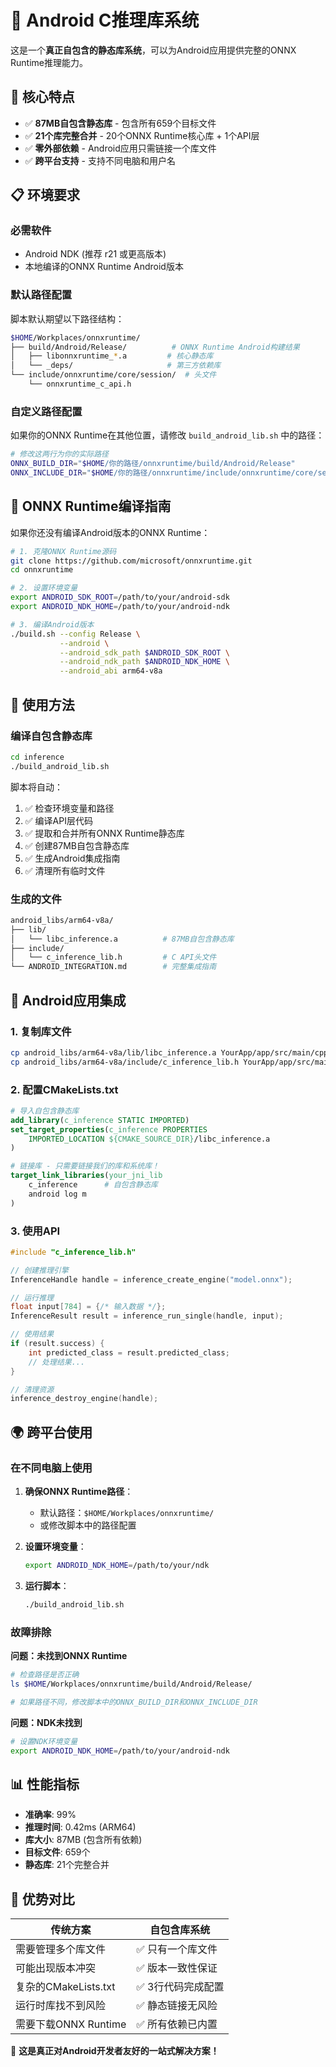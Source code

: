 # 🚀 Android C推理库系统

这是一个**真正自包含的静态库系统**，可以为Android应用提供完整的ONNX Runtime推理能力。

## 🎯 **核心特点**

- ✅ **87MB自包含静态库** - 包含所有659个目标文件
- ✅ **21个库完整合并** - 20个ONNX Runtime核心库 + 1个API层
- ✅ **零外部依赖** - Android应用只需链接一个库文件
- ✅ **跨平台支持** - 支持不同电脑和用户名

## 📋 **环境要求**

### 必需软件
- Android NDK (推荐 r21 或更高版本)
- 本地编译的ONNX Runtime Android版本

### 默认路径配置
脚本默认期望以下路径结构：
```bash
$HOME/Workplaces/onnxruntime/
├── build/Android/Release/          # ONNX Runtime Android构建结果
│   ├── libonnxruntime_*.a         # 核心静态库
│   └── _deps/                     # 第三方依赖库
└── include/onnxruntime/core/session/  # 头文件
    └── onnxruntime_c_api.h
```

### 自定义路径配置
如果你的ONNX Runtime在其他位置，请修改 `build_android_lib.sh` 中的路径：

```bash
# 修改这两行为你的实际路径
ONNX_BUILD_DIR="$HOME/你的路径/onnxruntime/build/Android/Release"
ONNX_INCLUDE_DIR="$HOME/你的路径/onnxruntime/include/onnxruntime/core/session"
```

## 🔧 **ONNX Runtime编译指南**

如果你还没有编译Android版本的ONNX Runtime：

```bash
# 1. 克隆ONNX Runtime源码
git clone https://github.com/microsoft/onnxruntime.git
cd onnxruntime

# 2. 设置环境变量
export ANDROID_SDK_ROOT=/path/to/your/android-sdk
export ANDROID_NDK_HOME=/path/to/your/android-ndk

# 3. 编译Android版本
./build.sh --config Release \
           --android \
           --android_sdk_path $ANDROID_SDK_ROOT \
           --android_ndk_path $ANDROID_NDK_HOME \
           --android_abi arm64-v8a
```

## 🚀 **使用方法**

### 编译自包含静态库
```bash
cd inference
./build_android_lib.sh
```

脚本将自动：
1. ✅ 检查环境变量和路径
2. ✅ 编译API层代码
3. ✅ 提取和合并所有ONNX Runtime静态库
4. ✅ 创建87MB自包含静态库
5. ✅ 生成Android集成指南
6. ✅ 清理所有临时文件

### 生成的文件
```bash
android_libs/arm64-v8a/
├── lib/
│   └── libc_inference.a          # 87MB自包含静态库
├── include/
│   └── c_inference_lib.h         # C API头文件
└── ANDROID_INTEGRATION.md        # 完整集成指南
```

## 📱 **Android应用集成**

### 1. 复制库文件
```bash
cp android_libs/arm64-v8a/lib/libc_inference.a YourApp/app/src/main/cpp/
cp android_libs/arm64-v8a/include/c_inference_lib.h YourApp/app/src/main/cpp/
```

### 2. 配置CMakeLists.txt
```cmake
# 导入自包含静态库
add_library(c_inference STATIC IMPORTED)
set_target_properties(c_inference PROPERTIES
    IMPORTED_LOCATION ${CMAKE_SOURCE_DIR}/libc_inference.a
)

# 链接库 - 只需要链接我们的库和系统库！
target_link_libraries(your_jni_lib
    c_inference      # 自包含静态库
    android log m
)
```

### 3. 使用API
```cpp
#include "c_inference_lib.h"

// 创建推理引擎
InferenceHandle handle = inference_create_engine("model.onnx");

// 运行推理
float input[784] = {/* 输入数据 */};
InferenceResult result = inference_run_single(handle, input);

// 使用结果
if (result.success) {
    int predicted_class = result.predicted_class;
    // 处理结果...
}

// 清理资源
inference_destroy_engine(handle);
```

## 🌍 **跨平台使用**

### 在不同电脑上使用
1. **确保ONNX Runtime路径**：
   - 默认路径：`$HOME/Workplaces/onnxruntime/`
   - 或修改脚本中的路径配置

2. **设置环境变量**：
   ```bash
   export ANDROID_NDK_HOME=/path/to/your/ndk
   ```

3. **运行脚本**：
   ```bash
   ./build_android_lib.sh
   ```

### 故障排除

**问题：未找到ONNX Runtime**
```bash
# 检查路径是否正确
ls $HOME/Workplaces/onnxruntime/build/Android/Release/

# 如果路径不同，修改脚本中的ONNX_BUILD_DIR和ONNX_INCLUDE_DIR
```

**问题：NDK未找到**
```bash
# 设置NDK环境变量
export ANDROID_NDK_HOME=/path/to/your/android-ndk
```

## 📊 **性能指标**

- **准确率**: 99%
- **推理时间**: 0.42ms (ARM64)
- **库大小**: 87MB (包含所有依赖)
- **目标文件**: 659个
- **静态库**: 21个完整合并

## 🎯 **优势对比**

| 传统方案 | 自包含库系统 |
|---------|-------------|
| 需要管理多个库文件 | ✅ 只有一个库文件 |
| 可能出现版本冲突 | ✅ 版本一致性保证 |
| 复杂的CMakeLists.txt | ✅ 3行代码完成配置 |
| 运行时库找不到风险 | ✅ 静态链接无风险 |
| 需要下载ONNX Runtime | ✅ 所有依赖已内置 |

🚀 **这是真正对Android开发者友好的一站式解决方案！** 